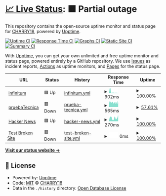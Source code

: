 # [📈 Live Status](https://demo.upptime.js.org): <!--live status--> **🟧 Partial outage**

This repository contains the open-source uptime monitor and status page for [CHARRY18](https://demo.upptime.js.org), powered by [Upptime](https://github.com/upptime/upptime).

[![Uptime CI](https://github.com/jesuchy/monitor/workflows/Uptime%20CI/badge.svg)](https://github.com/jesuchy/monitor/actions?query=workflow%3A%22Uptime+CI%22)
[![Response Time CI](https://github.com/jesuchy/monitor/workflows/Response%20Time%20CI/badge.svg)](https://github.com/jesuchy/monitor/actions?query=workflow%3A%22Response+Time+CI%22)
[![Graphs CI](https://github.com/jesuchy/monitor/workflows/Graphs%20CI/badge.svg)](https://github.com/jesuchy/monitor/actions?query=workflow%3A%22Graphs+CI%22)
[![Static Site CI](https://github.com/jesuchy/monitor/workflows/Static%20Site%20CI/badge.svg)](https://github.com/jesuchy/monitor/actions?query=workflow%3A%22Static+Site+CI%22)
[![Summary CI](https://github.com/jesuchy/monitor/workflows/Summary%20CI/badge.svg)](https://github.com/jesuchy/monitor/actions?query=workflow%3A%22Summary+CI%22)

With [Upptime](https://upptime.js.org), you can get your own unlimited and free uptime monitor and status page, powered entirely by a GitHub repository. We use [Issues](https://github.com/jesuchy/monitor/issues) as incident reports, [Actions](https://github.com/jesuchy/monitor/actions) as uptime monitors, and [Pages](https://demo.upptime.js.org) for the status page.

<!--start: status pages-->
<!-- This summary is generated by Upptime (https://github.com/upptime/upptime) -->
<!-- Do not edit this manually, your changes will be overwritten -->
<!-- prettier-ignore -->
| URL | Status | History | Response Time | Uptime |
| --- | ------ | ------- | ------------- | ------ |
| <img alt="" src="https://icons.duckduckgo.com/ip3/www.infinitumscitech.com.ico" height="13"> [infinitum](https://www.infinitumscitech.com) | 🟩 Up | [infinitum.yml](https://github.com/jesuchy/monitor/commits/HEAD/history/infinitum.yml) | <details><summary><img alt="Response time graph" src="./graphs/infinitum/response-time-week.png" height="20"> 902ms</summary><br><a href="https://demo.upptime.js.org/history/infinitum"><img alt="Response time 902" src="https://img.shields.io/endpoint?url=https%3A%2F%2Fraw.githubusercontent.com%2Fjesuchy%2Fmonitor%2FHEAD%2Fapi%2Finfinitum%2Fresponse-time.json"></a><br><a href="https://demo.upptime.js.org/history/infinitum"><img alt="24-hour response time 258" src="https://img.shields.io/endpoint?url=https%3A%2F%2Fraw.githubusercontent.com%2Fjesuchy%2Fmonitor%2FHEAD%2Fapi%2Finfinitum%2Fresponse-time-day.json"></a><br><a href="https://demo.upptime.js.org/history/infinitum"><img alt="7-day response time 902" src="https://img.shields.io/endpoint?url=https%3A%2F%2Fraw.githubusercontent.com%2Fjesuchy%2Fmonitor%2FHEAD%2Fapi%2Finfinitum%2Fresponse-time-week.json"></a><br><a href="https://demo.upptime.js.org/history/infinitum"><img alt="30-day response time 902" src="https://img.shields.io/endpoint?url=https%3A%2F%2Fraw.githubusercontent.com%2Fjesuchy%2Fmonitor%2FHEAD%2Fapi%2Finfinitum%2Fresponse-time-month.json"></a><br><a href="https://demo.upptime.js.org/history/infinitum"><img alt="1-year response time 902" src="https://img.shields.io/endpoint?url=https%3A%2F%2Fraw.githubusercontent.com%2Fjesuchy%2Fmonitor%2FHEAD%2Fapi%2Finfinitum%2Fresponse-time-year.json"></a></details> | <details><summary><a href="https://demo.upptime.js.org/history/infinitum">100.00%</a></summary><a href="https://demo.upptime.js.org/history/infinitum"><img alt="All-time uptime 100.00%" src="https://img.shields.io/endpoint?url=https%3A%2F%2Fraw.githubusercontent.com%2Fjesuchy%2Fmonitor%2FHEAD%2Fapi%2Finfinitum%2Fuptime.json"></a><br><a href="https://demo.upptime.js.org/history/infinitum"><img alt="24-hour uptime 100.00%" src="https://img.shields.io/endpoint?url=https%3A%2F%2Fraw.githubusercontent.com%2Fjesuchy%2Fmonitor%2FHEAD%2Fapi%2Finfinitum%2Fuptime-day.json"></a><br><a href="https://demo.upptime.js.org/history/infinitum"><img alt="7-day uptime 100.00%" src="https://img.shields.io/endpoint?url=https%3A%2F%2Fraw.githubusercontent.com%2Fjesuchy%2Fmonitor%2FHEAD%2Fapi%2Finfinitum%2Fuptime-week.json"></a><br><a href="https://demo.upptime.js.org/history/infinitum"><img alt="30-day uptime 100.00%" src="https://img.shields.io/endpoint?url=https%3A%2F%2Fraw.githubusercontent.com%2Fjesuchy%2Fmonitor%2FHEAD%2Fapi%2Finfinitum%2Fuptime-month.json"></a><br><a href="https://demo.upptime.js.org/history/infinitum"><img alt="1-year uptime 100.00%" src="https://img.shields.io/endpoint?url=https%3A%2F%2Fraw.githubusercontent.com%2Fjesuchy%2Fmonitor%2FHEAD%2Fapi%2Finfinitum%2Fuptime-year.json"></a></details>
| <img alt="" src="https://icons.duckduckgo.com/ip3/jcnhdvjdnbvk.000webhostapp.com.ico" height="13"> [pruebaTecnica](https://jcnhdvjdnbvk.000webhostapp.com/Home/Index) | 🟥 Down | [prueba-tecnica.yml](https://github.com/jesuchy/monitor/commits/HEAD/history/prueba-tecnica.yml) | <details><summary><img alt="Response time graph" src="./graphs/prueba-tecnica/response-time-week.png" height="20"> 565ms</summary><br><a href="https://demo.upptime.js.org/history/prueba-tecnica"><img alt="Response time 565" src="https://img.shields.io/endpoint?url=https%3A%2F%2Fraw.githubusercontent.com%2Fjesuchy%2Fmonitor%2FHEAD%2Fapi%2Fprueba-tecnica%2Fresponse-time.json"></a><br><a href="https://demo.upptime.js.org/history/prueba-tecnica"><img alt="24-hour response time 542" src="https://img.shields.io/endpoint?url=https%3A%2F%2Fraw.githubusercontent.com%2Fjesuchy%2Fmonitor%2FHEAD%2Fapi%2Fprueba-tecnica%2Fresponse-time-day.json"></a><br><a href="https://demo.upptime.js.org/history/prueba-tecnica"><img alt="7-day response time 565" src="https://img.shields.io/endpoint?url=https%3A%2F%2Fraw.githubusercontent.com%2Fjesuchy%2Fmonitor%2FHEAD%2Fapi%2Fprueba-tecnica%2Fresponse-time-week.json"></a><br><a href="https://demo.upptime.js.org/history/prueba-tecnica"><img alt="30-day response time 565" src="https://img.shields.io/endpoint?url=https%3A%2F%2Fraw.githubusercontent.com%2Fjesuchy%2Fmonitor%2FHEAD%2Fapi%2Fprueba-tecnica%2Fresponse-time-month.json"></a><br><a href="https://demo.upptime.js.org/history/prueba-tecnica"><img alt="1-year response time 565" src="https://img.shields.io/endpoint?url=https%3A%2F%2Fraw.githubusercontent.com%2Fjesuchy%2Fmonitor%2FHEAD%2Fapi%2Fprueba-tecnica%2Fresponse-time-year.json"></a></details> | <details><summary><a href="https://demo.upptime.js.org/history/prueba-tecnica">57.61%</a></summary><a href="https://demo.upptime.js.org/history/prueba-tecnica"><img alt="All-time uptime 57.61%" src="https://img.shields.io/endpoint?url=https%3A%2F%2Fraw.githubusercontent.com%2Fjesuchy%2Fmonitor%2FHEAD%2Fapi%2Fprueba-tecnica%2Fuptime.json"></a><br><a href="https://demo.upptime.js.org/history/prueba-tecnica"><img alt="24-hour uptime 19.77%" src="https://img.shields.io/endpoint?url=https%3A%2F%2Fraw.githubusercontent.com%2Fjesuchy%2Fmonitor%2FHEAD%2Fapi%2Fprueba-tecnica%2Fuptime-day.json"></a><br><a href="https://demo.upptime.js.org/history/prueba-tecnica"><img alt="7-day uptime 57.61%" src="https://img.shields.io/endpoint?url=https%3A%2F%2Fraw.githubusercontent.com%2Fjesuchy%2Fmonitor%2FHEAD%2Fapi%2Fprueba-tecnica%2Fuptime-week.json"></a><br><a href="https://demo.upptime.js.org/history/prueba-tecnica"><img alt="30-day uptime 57.61%" src="https://img.shields.io/endpoint?url=https%3A%2F%2Fraw.githubusercontent.com%2Fjesuchy%2Fmonitor%2FHEAD%2Fapi%2Fprueba-tecnica%2Fuptime-month.json"></a><br><a href="https://demo.upptime.js.org/history/prueba-tecnica"><img alt="1-year uptime 57.61%" src="https://img.shields.io/endpoint?url=https%3A%2F%2Fraw.githubusercontent.com%2Fjesuchy%2Fmonitor%2FHEAD%2Fapi%2Fprueba-tecnica%2Fuptime-year.json"></a></details>
| <img alt="" src="https://icons.duckduckgo.com/ip3/news.ycombinator.com.ico" height="13"> [Hacker News](https://news.ycombinator.com) | 🟩 Up | [hacker-news.yml](https://github.com/jesuchy/monitor/commits/HEAD/history/hacker-news.yml) | <details><summary><img alt="Response time graph" src="./graphs/hacker-news/response-time-week.png" height="20"> 270ms</summary><br><a href="https://demo.upptime.js.org/history/hacker-news"><img alt="Response time 270" src="https://img.shields.io/endpoint?url=https%3A%2F%2Fraw.githubusercontent.com%2Fjesuchy%2Fmonitor%2FHEAD%2Fapi%2Fhacker-news%2Fresponse-time.json"></a><br><a href="https://demo.upptime.js.org/history/hacker-news"><img alt="24-hour response time 483" src="https://img.shields.io/endpoint?url=https%3A%2F%2Fraw.githubusercontent.com%2Fjesuchy%2Fmonitor%2FHEAD%2Fapi%2Fhacker-news%2Fresponse-time-day.json"></a><br><a href="https://demo.upptime.js.org/history/hacker-news"><img alt="7-day response time 270" src="https://img.shields.io/endpoint?url=https%3A%2F%2Fraw.githubusercontent.com%2Fjesuchy%2Fmonitor%2FHEAD%2Fapi%2Fhacker-news%2Fresponse-time-week.json"></a><br><a href="https://demo.upptime.js.org/history/hacker-news"><img alt="30-day response time 270" src="https://img.shields.io/endpoint?url=https%3A%2F%2Fraw.githubusercontent.com%2Fjesuchy%2Fmonitor%2FHEAD%2Fapi%2Fhacker-news%2Fresponse-time-month.json"></a><br><a href="https://demo.upptime.js.org/history/hacker-news"><img alt="1-year response time 270" src="https://img.shields.io/endpoint?url=https%3A%2F%2Fraw.githubusercontent.com%2Fjesuchy%2Fmonitor%2FHEAD%2Fapi%2Fhacker-news%2Fresponse-time-year.json"></a></details> | <details><summary><a href="https://demo.upptime.js.org/history/hacker-news">100.00%</a></summary><a href="https://demo.upptime.js.org/history/hacker-news"><img alt="All-time uptime 100.00%" src="https://img.shields.io/endpoint?url=https%3A%2F%2Fraw.githubusercontent.com%2Fjesuchy%2Fmonitor%2FHEAD%2Fapi%2Fhacker-news%2Fuptime.json"></a><br><a href="https://demo.upptime.js.org/history/hacker-news"><img alt="24-hour uptime 100.00%" src="https://img.shields.io/endpoint?url=https%3A%2F%2Fraw.githubusercontent.com%2Fjesuchy%2Fmonitor%2FHEAD%2Fapi%2Fhacker-news%2Fuptime-day.json"></a><br><a href="https://demo.upptime.js.org/history/hacker-news"><img alt="7-day uptime 100.00%" src="https://img.shields.io/endpoint?url=https%3A%2F%2Fraw.githubusercontent.com%2Fjesuchy%2Fmonitor%2FHEAD%2Fapi%2Fhacker-news%2Fuptime-week.json"></a><br><a href="https://demo.upptime.js.org/history/hacker-news"><img alt="30-day uptime 100.00%" src="https://img.shields.io/endpoint?url=https%3A%2F%2Fraw.githubusercontent.com%2Fjesuchy%2Fmonitor%2FHEAD%2Fapi%2Fhacker-news%2Fuptime-month.json"></a><br><a href="https://demo.upptime.js.org/history/hacker-news"><img alt="1-year uptime 100.00%" src="https://img.shields.io/endpoint?url=https%3A%2F%2Fraw.githubusercontent.com%2Fjesuchy%2Fmonitor%2FHEAD%2Fapi%2Fhacker-news%2Fuptime-year.json"></a></details>
| <img alt="" src="https://icons.duckduckgo.com/ip3/thissitedoesnotexist.koj.co.ico" height="13"> [Test Broken Site](https://thissitedoesnotexist.koj.co) | 🟥 Down | [test-broken-site.yml](https://github.com/jesuchy/monitor/commits/HEAD/history/test-broken-site.yml) | <details><summary><img alt="Response time graph" src="./graphs/test-broken-site/response-time-week.png" height="20"> 0ms</summary><br><a href="https://demo.upptime.js.org/history/test-broken-site"><img alt="Response time 0" src="https://img.shields.io/endpoint?url=https%3A%2F%2Fraw.githubusercontent.com%2Fjesuchy%2Fmonitor%2FHEAD%2Fapi%2Ftest-broken-site%2Fresponse-time.json"></a><br><a href="https://demo.upptime.js.org/history/test-broken-site"><img alt="24-hour response time 0" src="https://img.shields.io/endpoint?url=https%3A%2F%2Fraw.githubusercontent.com%2Fjesuchy%2Fmonitor%2FHEAD%2Fapi%2Ftest-broken-site%2Fresponse-time-day.json"></a><br><a href="https://demo.upptime.js.org/history/test-broken-site"><img alt="7-day response time 0" src="https://img.shields.io/endpoint?url=https%3A%2F%2Fraw.githubusercontent.com%2Fjesuchy%2Fmonitor%2FHEAD%2Fapi%2Ftest-broken-site%2Fresponse-time-week.json"></a><br><a href="https://demo.upptime.js.org/history/test-broken-site"><img alt="30-day response time 0" src="https://img.shields.io/endpoint?url=https%3A%2F%2Fraw.githubusercontent.com%2Fjesuchy%2Fmonitor%2FHEAD%2Fapi%2Ftest-broken-site%2Fresponse-time-month.json"></a><br><a href="https://demo.upptime.js.org/history/test-broken-site"><img alt="1-year response time 0" src="https://img.shields.io/endpoint?url=https%3A%2F%2Fraw.githubusercontent.com%2Fjesuchy%2Fmonitor%2FHEAD%2Fapi%2Ftest-broken-site%2Fresponse-time-year.json"></a></details> | <details><summary><a href="https://demo.upptime.js.org/history/test-broken-site">100.00%</a></summary><a href="https://demo.upptime.js.org/history/test-broken-site"><img alt="All-time uptime 100.00%" src="https://img.shields.io/endpoint?url=https%3A%2F%2Fraw.githubusercontent.com%2Fjesuchy%2Fmonitor%2FHEAD%2Fapi%2Ftest-broken-site%2Fuptime.json"></a><br><a href="https://demo.upptime.js.org/history/test-broken-site"><img alt="24-hour uptime 100.00%" src="https://img.shields.io/endpoint?url=https%3A%2F%2Fraw.githubusercontent.com%2Fjesuchy%2Fmonitor%2FHEAD%2Fapi%2Ftest-broken-site%2Fuptime-day.json"></a><br><a href="https://demo.upptime.js.org/history/test-broken-site"><img alt="7-day uptime 100.00%" src="https://img.shields.io/endpoint?url=https%3A%2F%2Fraw.githubusercontent.com%2Fjesuchy%2Fmonitor%2FHEAD%2Fapi%2Ftest-broken-site%2Fuptime-week.json"></a><br><a href="https://demo.upptime.js.org/history/test-broken-site"><img alt="30-day uptime 100.00%" src="https://img.shields.io/endpoint?url=https%3A%2F%2Fraw.githubusercontent.com%2Fjesuchy%2Fmonitor%2FHEAD%2Fapi%2Ftest-broken-site%2Fuptime-month.json"></a><br><a href="https://demo.upptime.js.org/history/test-broken-site"><img alt="1-year uptime 100.00%" src="https://img.shields.io/endpoint?url=https%3A%2F%2Fraw.githubusercontent.com%2Fjesuchy%2Fmonitor%2FHEAD%2Fapi%2Ftest-broken-site%2Fuptime-year.json"></a></details>

<!--end: status pages-->

[**Visit our status website →**](https://demo.upptime.js.org)

## 📄 License

- Powered by: [Upptime](https://github.com/upptime/upptime)
- Code: [MIT](./LICENSE) © [CHARRY18](https://demo.upptime.js.org)
- Data in the `./history` directory: [Open Database License](https://opendatacommons.org/licenses/odbl/1-0/)
